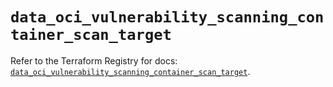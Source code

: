 # `data_oci_vulnerability_scanning_container_scan_target`

Refer to the Terraform Registry for docs: [`data_oci_vulnerability_scanning_container_scan_target`](https://registry.terraform.io/providers/oracle/oci/7.19.0/docs/data-sources/vulnerability_scanning_container_scan_target).
